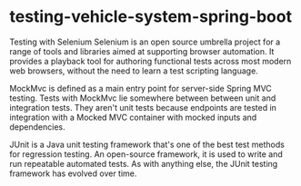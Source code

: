 # testing-vehicle-system-spring-boot
Testing with Selenium
Selenium is an open source umbrella project for a range of tools and libraries aimed at supporting browser automation. It provides a playback tool for authoring functional tests across most modern web browsers, without the need to learn a test scripting language.

MockMvc is defined as a main entry point for server-side Spring MVC testing. Tests with MockMvc lie somewhere between between unit and integration tests. They aren't unit tests because endpoints are tested in integration with a Mocked MVC container with mocked inputs and dependencies.

JUnit is a Java unit testing framework that's one of the best test methods for regression testing. An open-source framework, it is used to write and run repeatable automated tests. As with anything else, the JUnit testing framework has evolved over time.
